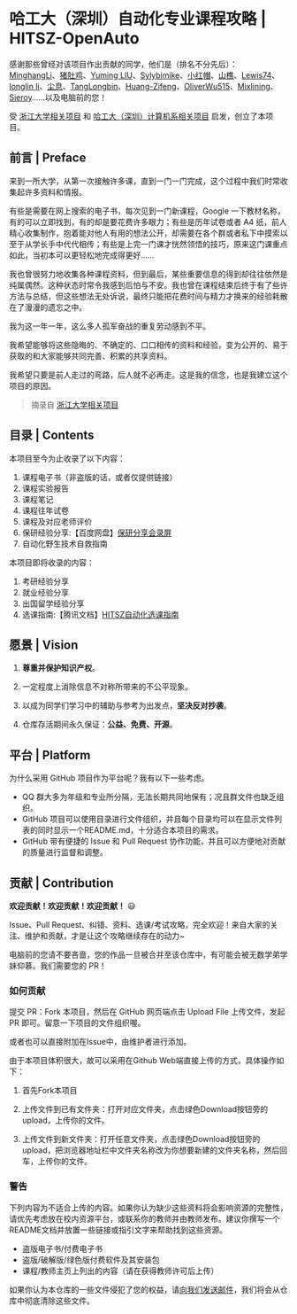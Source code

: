 # 哈工大（深圳）自动化专业课程攻略 | HITSZ-OpenAuto

感谢那些曾经对该项目作出贡献的同学，他们是（排名不分先后）：
[MinghangLi](https://github.com/lmh12138)、[猪肚鸡](https://github.com/xander-2077)、[Yuming LIU](https://github.com/handleandwheel)、[Sylybimike](https://github.com/sylybimike2001)、[小红帽](https://github.com/hoshino-lr)、[山樵](https://github.com/EricTonyLiu)、[Lewis74](https://github.com/Lewis74CoLA)、[longlin li](https://github.com/longlin10086)、[尘息](https://github.com/chenxijun)、[TangLongbin](https://github.com/TangLongbin)、[Huang-Zifeng](https://github.com/Huang-Zifeng)、[OliverWu515](https://github.com/OliverWu515)、[Mixlining](https://github.com/Mixlining)、[Sieroy](https://github.com/Sieroy)……以及电脑前的您！

受 [浙江大学相关项目](https://github.com/QSCTech/zju-icicles) 和 [哈工大（深圳）计算机系相关项目](https://github.com/hewei2001/HITSZ-OpenCS) 启发，创立了本项目。

## 前言 | Preface

来到一所大学，从第一次接触许多课，直到一门一门完成，这个过程中我们时常收集起许多资料和情报。

有些是需要在网上搜索的电子书，每次见到一门新课程，Google 一下教材名称，有的可以立即找到，有的却是要花费许多眼力；有些是历年试卷或者 A4 纸，前人精心收集制作，抱着能对他人有用的想法公开，却需要在各个群或者私下中摸索以至于从学长手中代代相传；有些是上完一门课才恍然领悟的技巧，原来这门课重点如此，当初本可以更轻松地完成得更好……

我也曾很努力地收集各种课程资料，但到最后，某些重要信息的得到却往往依然是纯属偶然。这种状态时常令我感到后怕与不安。我也曾在课程结束后终于有了些许方法与总结，但这些想法无处诉说，最终只能把花费时间与精力才换来的经验耗散在了漫漫的遗忘之中。

我为这一年一年，这么多人孤军奋战的重复劳动感到不平。

我希望能够将这些隐晦的、不确定的、口口相传的资料和经验，变为公开的、易于获取的和大家能够共同完善、积累的共享资料。

我希望只要是前人走过的弯路，后人就不必再走。这是我的信念，也是我建立这个项目的原因。

>摘录自 [浙江大学相关项目](https://github.com/QSCTech/zju-icicles)

## 目录 | Contents

本项目至今为止收录了以下内容：

1. 课程电子书（非盗版的话，或者仅提供链接）
2. 课程实验报告
3. 课程笔记
4. 课程往年试卷
5. 课程及对应老师评价
6. 保研经验分享:【百度网盘】[保研分享会录屏](https://pan.baidu.com/s/1Obj_0-ayYCXo9hm2X492Mg?pwd=1234)
7. 自动化野生技术自救指南

本项目即将收录的内容：
1. 考研经验分享
2. 就业经验分享
3. 出国留学经验分享
4. 选课指南:【腾讯文档】[HITSZ自动化选课指南](https://docs.qq.com/sheet/DWG5peENzSk1sTk1G)

## 愿景 | Vision

1. **尊重并保护知识产权**。

2. 一定程度上消除信息不对称所带来的不公平现象。
   
3. 以成为同学们学习中的辅助与参考为出发点，**坚决反对抄袭**。
   
4. 仓库存活期间永久保证：**公益、免费、开源**。

## 平台 | Platform

为什么采用 GitHub 项目作为平台呢？我有以下一些考虑。

- QQ 群大多为年级和专业所分隔，无法长期共同地保有；况且群文件也缺乏组织。
- GitHub 项目可以使用目录进行文件组织，并且每个目录均可以在显示文件列表的同时显示一个README.md，十分适合本项目的需求。
- GitHub 带有便捷的 Issue 和 Pull Request 协作功能，并且可以方便地对贡献的质量进行监督和调整。

## 贡献 | Contribution

**欢迎贡献！欢迎贡献！欢迎贡献！** 😃

Issue、Pull Request、纠错、资料、选课/考试攻略，完全欢迎！来自大家的关注、维护和贡献，才是让这个攻略继续存在的动力~

电脑前的您请不要吝啬，您的作品一旦被合并至该仓库中，有可能会被无数学弟学妹仰慕。我们需要您的 PR！

### 如何贡献
提交 PR：Fork 本项目，然后在 GitHub 网页端点击 Upload File 上传文件，发起 PR 即可。留意一下项目的文件组织喔。

或者也可以直接附加在Issue中，由维护者进行添加。

由于本项目体积很大，故可以采用在Github Web端直接上传的方式，具体操作如下：

1. 首先Fork本项目

2. 上传文件到已有文件夹：打开对应文件夹，点击绿色Download按钮旁的upload，上传你的文件。

3. 上传文件到新文件夹：打开任意文件夹，点击绿色Download按钮旁的upload，把浏览器地址栏中文件夹名称改为你想要新建的文件夹名称，然后回车，上传你的文件。

### 警告
下列内容为不适合上传的内容。如果你认为缺少这些资料将会影响资源的完整性，请优先考虑放在校内资源平台，或联系你的教师并由教师发布。建议你撰写一个README文档并放置一些链接或指引文字来帮助找到这些资源。

- 盗版电子书/付费电子书
- 盗版/破解版/绿色版付费软件及其安装包
- 课程/教师主页上列出的内容（请在获得教师许可后上传）

如果你认为本仓库的一些文件侵犯了您的权益，请[向我们发送邮件](mailto:mh.li298@foxmail.com)，我们将会从仓库中彻底清除这些文件。
